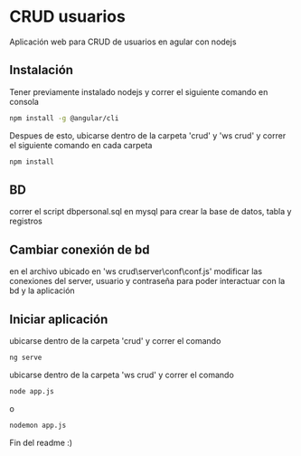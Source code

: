 # CRUD usuarios

Aplicación web para CRUD de usuarios en agular con nodejs

## Instalación

Tener previamente instalado nodejs y correr el siguiente comando en consola

```bash
npm install -g @angular/cli
```

Despues de esto, ubicarse dentro de la carpeta 'crud' y 'ws crud' y correr el siguiente comando en cada carpeta

```bash
npm install
```

## BD

correr el script dbpersonal.sql en mysql para crear la base de datos, tabla y registros

## Cambiar conexión de bd

en el archivo ubicado en 'ws crud\server\conf\conf.js' modificar las conexiones del server, usuario y contraseña para poder interactuar con la bd y la aplicación


## Iniciar aplicación

ubicarse dentro de la carpeta 'crud' y correr el comando
```bash
ng serve
````


ubicarse dentro de la carpeta 'ws crud' y correr el comando
```bash
node app.js
````
o

```bash
nodemon app.js
````

Fin del readme :)
